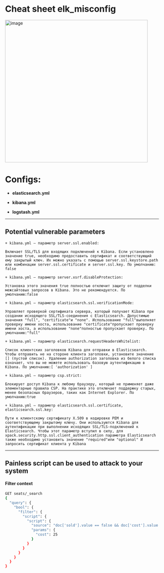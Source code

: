 # Cheat sheet elk_misconfig 
<img width="467" alt="image" src="https://user-images.githubusercontent.com/49746472/126661222-4deb00f4-920b-46a8-8d07-4e7c1eeba249.png">

# Configs:


* **elasticsearch.yml**

* **kibana.yml**

* **logstash.yml**

-------------------------------------------
## Potential vulnerable parameters
```
+ kibana.yml – параметр server.ssl.enabled:

Включает SSL/TLS для входящих подключений к Kibana. Если установлено значение true, необходимо предоставить сертификат и соответствующий ему закрытый ключ. Их можно указать с помощью server.ssl.keystore.path или комбинации server.ssl.certificate и server.ssl.key. По умолчанию: false

+ kibana.yml – параметр server.xsrf.disableProtection:

Установка этого значения true полностью отключит защиту от подделки межсайтовых запросов в Kibana. Это не рекомендуется. По умолчанию:false

+ kibana.yml – параметр elasticsearch.ssl.verificationMode:

Управляет проверкой сертификата сервера, который получает Kibana при создании исходящего SSL/TLS-соединения с Elasticsearch. Допустимые значения "full", "certificate"и "none". Использование "full"выполняет проверку имени хоста, использование "certificate"пропускает проверку имени хоста, а использование "none"полностью пропускает проверку. По умолчанию:"full"

+ kibana.yml – параметр elasticsearch.requestHeadersWhitelist:

Список клиентских заголовков Kibana для отправки в Elasticsearch. Чтобы отправить не на стороне клиента заголовки, установите значение [] (пустой список). Удаление authorization заголовка из белого списка означает, что вы не можете использовать базовую аутентификацию в Kibana. По умолчанию:[ 'authorization' ]

+ kibana.yml – параметр csp.strict:

Блокирует доступ Kibana к любому браузеру, который не применяет даже элементарные правила CSP. На практике это отключает поддержку старых, менее безопасных браузеров, таких как Internet Explorer. По умолчанию:true

+ kibana.yml – параметр elasticsearch.ssl.certificate, elasticsearch.ssl.key:

Пути к клиентскому сертификату X.509 в кодировке PEM и соответствующему закрытому ключу. Они используются Kibana для аутентификации при выполнении исходящих SSL/TLS-подключений к Elasticsearch. Чтобы этот параметр вступил в силу, для xpack.security.http.ssl.client_authentication параметра Elasticsearch также необходимо установить значение "required"или "optional" И запросить сертификат клиента у Kibana
```
-------------------------------------------
## Painless script can be used to attack to your system

#### Filter context
```sh
GET seats/_search
{
  "query": {
    "bool": {
      "filter": {
        "script": {
          "script": {
            "source": "doc['sold'].value == false && doc['cost'].value < params.cost",
            "params": {
              "cost": 25
            }
          }
        }
      }
    }
  }
}
```
